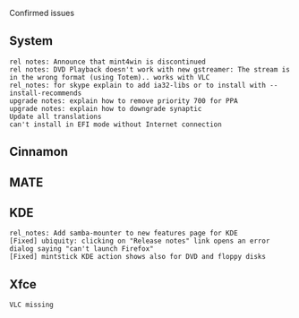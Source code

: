 Confirmed issues

System
------		
	rel notes: Announce that mint4win is discontinued
	rel notes: DVD Playback doesn't work with new gstreamer: The stream is in the wrong format (using Totem).. works with VLC
	rel_notes: for skype explain to add ia32-libs or to install with --install-recommends
	upgrade notes: explain how to remove priority 700 for PPA
	upgrade notes: explain how to downgrade synaptic
	Update all translations
	can't install in EFI mode without Internet connection	

Cinnamon
--------		
	

MATE
----				
	

KDE
---
	rel_notes: Add samba-mounter to new features page for KDE
	[Fixed] ubiquity: clicking on "Release notes" link opens an error dialog saying "can't launch Firefox"
	[Fixed] mintstick KDE action shows also for DVD and floppy disks

Xfce
----
	VLC missing             
